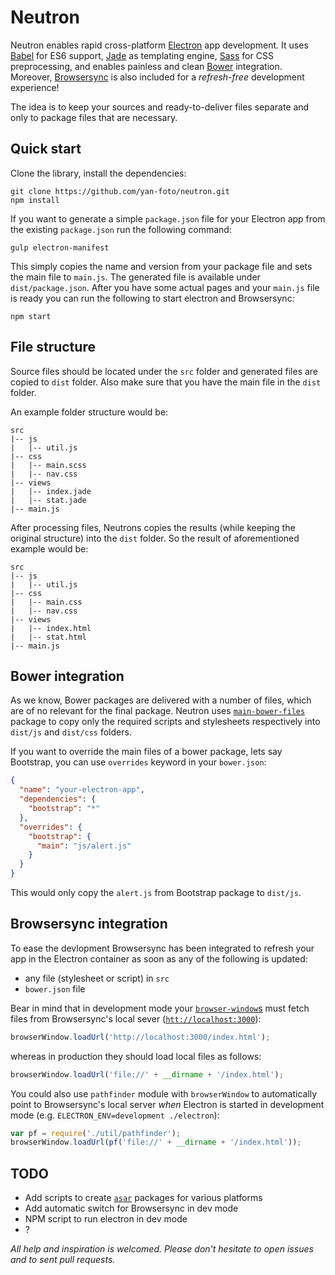 # Neutron
Neutron enables rapid cross-platform [Electron](http://electron.atom.io/) app development. It uses [Babel](https://babeljs.io/) for ES6 support, [Jade](http://jade-lang.com/) as templating engine, [Sass](http://sass-lang.com/)
 for CSS preprocessing, and enables painless and clean [Bower](http://bower.io/) integration. Moreover, [Browsersync](http://www.browsersync.io/) is also included for a *refresh-free* development experience!

 The idea is to keep your sources and ready-to-deliver files separate and only to package files that are necessary.

## Quick start
Clone the library, install the dependencies:

```
git clone https://github.com/yan-foto/neutron.git
npm install
```
If you want to generate a simple `package.json` file for your Electron app from the existing `package.json` run the following command:

```
gulp electron-manifest
```

This simply copies the name and version from your package file and sets the main file to `main.js`. The generated file is available under `dist/package.json`. After you have some actual pages and your `main.js` file is ready you can run the following to start electron and Browsersync:

```
npm start
```

## File structure
Source files should be located under the `src` folder and generated files are copied to `dist` folder. Also make sure that you have the main file in the `dist` folder.

An example folder structure would be:

```
src
|-- js
|   |-- util.js
|-- css
|   |-- main.scss
|   |-- nav.css
|-- views
|   |-- index.jade
|   |-- stat.jade
|-- main.js
```

After processing files, Neutrons copies the results (while keeping the original structure) into the `dist` folder. So the result of aforementioned example would be:

```
src
|-- js
|   |-- util.js
|-- css
|   |-- main.css
|   |-- nav.css
|-- views
|   |-- index.html
|   |-- stat.html
|-- main.js
```


## Bower integration
As we know, Bower packages are delivered with a number of files, which are of no relevant for the final package. Neutron uses [`main-bower-files`](https://github.com/ck86/main-bower-files) package to copy only the required scripts and stylesheets respectively into `dist/js` and `dist/css` folders.

If you want to override the main files of a bower package, lets say Bootstrap, you can use `overrides` keyword in your `bower.json`:

```json
{
  "name": "your-electron-app",
  "dependencies": {
    "bootstrap": "*"
  },
  "overrides": {
    "bootstrap": {
      "main": "js/alert.js"
    }
  }
}
```

This would only copy the `alert.js` from Bootstrap package to `dist/js`.

## Browsersync integration
To ease the devlopment Browsersync has been integrated to refresh your app in the Electron container as soon as any of the following is updated:

* any file (stylesheet or script) in `src`
* `bower.json` file

Bear in mind that in development mode your [`browser-window`s](https://github.com/atom/electron/blob/master/docs/api/browser-window.md) must fetch files from Browsersync's local sever ([`htt://localhost:3000`](htt://localhost:3000)):

```js
browserWindow.loadUrl('http://localhost:3000/index.html');
```
whereas in production they should load local files as follows:

 ```js
 browserWindow.loadUrl('file://' + __dirname + '/index.html');
 ```

 You could also use `pathfinder` module with `browserWindow` to automatically point to Browsersync's local server *when* Electron is started in development mode (e.g. `ELECTRON_ENV=development ./electron`):

 ```js
 var pf = require('./util/pathfinder');
 browserWindow.loadUrl(pf('file://' + __dirname + '/index.html'));
 ```

## TODO
* Add scripts to create [`asar`](https://github.com/atom/asar) packages for various platforms
* Add automatic switch for Browsersync in dev mode
* NPM script to run electron in dev mode
* ?

*All help and inspiration is welcomed. Please don't hesitate to open issues and to sent pull requests.*
